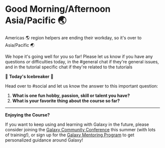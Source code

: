 # Good Morning/Afternoon Asia/Pacific :earth_asia:

Americas :earth_americas: region helpers are ending their workday, so it's over to Asia/Pacific :earth_asia:

We hope it's going well for you so far! Please let us know if you have any questions *or* difficulties today, in the #general chat if they're general issues, and in the tutorial specific chat if they're related to the tutorials

:ice_cube: **Today's Icebreaker** :ice_cube:

Head over to #social and let us know the answer to this important question:

1. **What is one fun hobby, passion, skill or talent you have?**
2. **What is your favorite thing about the course so far?**

---

**Enjoying the Course?**

If you want to keep using and learning with Galaxy in the future, please consider joining the [Galaxy Community Conference](https://galaxyproject.org/events/gcc2022/) this summer (with lots of training!), or sign up for the [Galaxy Mentoring Program](https://galaxy-mentor-network.netlify.app/) to get personalized guidance around Galaxy!



